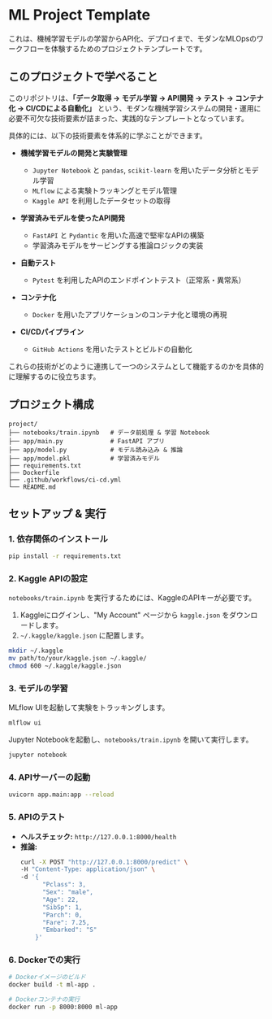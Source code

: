 # ML Project Template

これは、機械学習モデルの学習からAPI化、デプロイまで、モダンなMLOpsのワークフローを体験するためのプロジェクトテンプレートです。

## このプロジェクトで学べること

このリポジトリは、**「データ取得 → モデル学習 → API開発 → テスト → コンテナ化 → CI/CDによる自動化」** という、モダンな機械学習システムの開発・運用に必要不可欠な技術要素が詰まった、実践的なテンプレートとなっています。

具体的には、以下の技術要素を体系的に学ぶことができます。

- **機械学習モデルの開発と実験管理**
  - `Jupyter Notebook` と `pandas`, `scikit-learn` を用いたデータ分析とモデル学習
  - `MLflow` による実験トラッキングとモデル管理
  - `Kaggle API` を利用したデータセットの取得

- **学習済みモデルを使ったAPI開発**
  - `FastAPI` と `Pydantic` を用いた高速で堅牢なAPIの構築
  - 学習済みモデルをサービングする推論ロジックの実装

- **自動テスト**
  - `Pytest` を利用したAPIのエンドポイントテスト（正常系・異常系）

- **コンテナ化**
  - `Docker` を用いたアプリケーションのコンテナ化と環境の再現

- **CI/CDパイプライン**
  - `GitHub Actions` を用いたテストとビルドの自動化

これらの技術がどのように連携して一つのシステムとして機能するのかを具体的に理解するのに役立ちます。

## プロジェクト構成

```
project/
├── notebooks/train.ipynb   # データ前処理 & 学習 Notebook
├── app/main.py             # FastAPI アプリ
├── app/model.py            # モデル読み込み & 推論
├── app/model.pkl           # 学習済みモデル
├── requirements.txt
├── Dockerfile
├── .github/workflows/ci-cd.yml
└── README.md
```

## セットアップ & 実行

### 1. 依存関係のインストール

```bash
pip install -r requirements.txt
```

### 2. Kaggle APIの設定

`notebooks/train.ipynb` を実行するためには、KaggleのAPIキーが必要です。

1. Kaggleにログインし、"My Account" ページから `kaggle.json` をダウンロードします。
2. `~/.kaggle/kaggle.json` に配置します。

```bash
mkdir ~/.kaggle
mv path/to/your/kaggle.json ~/.kaggle/
chmod 600 ~/.kaggle/kaggle.json
```

### 3. モデルの学習

MLflow UIを起動して実験をトラッキングします。

```bash
mlflow ui
```

Jupyter Notebookを起動し、`notebooks/train.ipynb` を開いて実行します。

```bash
jupyter notebook
```

### 4. APIサーバーの起動

```bash
uvicorn app.main:app --reload
```

### 5. APIのテスト

- **ヘルスチェック:** `http://127.0.0.1:8000/health`
- **推論:**
  ```bash
  curl -X POST "http://127.0.0.1:8000/predict" \
  -H "Content-Type: application/json" \
  -d '{
        "Pclass": 3,
        "Sex": "male",
        "Age": 22,
        "SibSp": 1,
        "Parch": 0,
        "Fare": 7.25,
        "Embarked": "S"
      }'
  ```

### 6. Dockerでの実行

```bash
# Dockerイメージのビルド
docker build -t ml-app .

# Dockerコンテナの実行
docker run -p 8000:8000 ml-app
```
